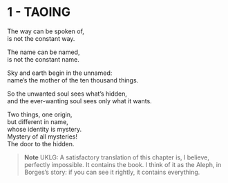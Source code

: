# 1 - TAOING

The way can be spoken of,  
is not the constant way.   

The name can be named,  
is not the constant name.   

Sky and earth begin in the unnamed:  
name’s the mother of the ten thousand things.  

So the unwanted soul sees what’s hidden,  
and the ever-wanting soul sees only what it wants.  

Two things, one origin,  
but different in name,  
whose identity is mystery.  
Mystery of all mysteries!  
The door to the hidden.  


> **Note** UKLG: A satisfactory translation of this chapter is, I believe, perfectly impossible. It contains the book. I think of it as the Aleph, in Borges’s story: if you can see it rightly, it contains everything.  

